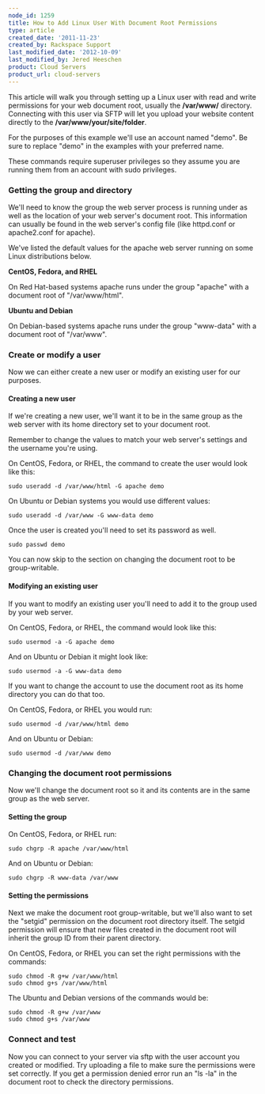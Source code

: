 ```yaml
---
node_id: 1259
title: How to Add Linux User With Document Root Permissions
type: article
created_date: '2011-11-23'
created_by: Rackspace Support
last_modified_date: '2012-10-09'
last_modified_by: Jered Heeschen
product: Cloud Servers
product_url: cloud-servers
---
```


This article will walk you through setting up a Linux user with read and write permissions for your web document root, usually the **/var/www/** directory. Connecting with this user via SFTP will let you upload your website content directly to the **/var/www/your/site/folder**.

For the purposes of this example we'll use an account named "demo". Be sure to replace "demo" in the examples with your preferred name.

These commands require superuser privileges so they assume you are running them from an account with sudo privileges.

### Getting the group and directory

We'll need to know the group the web server process is running under as well as the location of your web server's document root. This information can usually be found in the web server's config file (like httpd.conf or apache2.conf for apache).

We've listed the default values for the apache web server running on some Linux distributions below.

**CentOS, Fedora, and RHEL**

On Red Hat-based systems apache runs under the group "apache" with a document root of "/var/www/html".

**Ubuntu and Debian**

On Debian-based systems apache runs under the group "www-data" with a document root of "/var/www".

### Create or modify a user

Now we can either create a new user or modify an existing user for our purposes.

#### Creating a new user

If we're creating a new user, we'll want it to be in the same group as the web server with its home directory set to your document root.

Remember to change the values to match your web server's settings and the username you're using.

On CentOS, Fedora, or RHEL, the command to create the user would look like this:

    sudo useradd -d /var/www/html -G apache demo

On Ubuntu or Debian systems you would use different values:

    sudo useradd -d /var/www -G www-data demo

Once the user is created you'll need to set its password as well.

    sudo passwd demo

You can now skip to the section on changing the document root to be group-writable.

#### Modifying an existing user

If you want to modify an existing user you'll need to add it to the group used by your web server.

On CentOS, Fedora, or RHEL, the command would look like this:

    sudo usermod -a -G apache demo

And on Ubuntu or Debian it might look like:

    sudo usermod -a -G www-data demo

If you want to change the account to use the document root as its home directory you can do that too.

On CentOS, Fedora, or RHEL you would run:

    sudo usermod -d /var/www/html demo

And on Ubuntu or Debian:

    sudo usermod -d /var/www demo

### Changing the document root permissions

Now we'll change the document root so it and its contents are in the same group as the web server.

#### Setting the group

On CentOS, Fedora, or RHEL run:

    sudo chgrp -R apache /var/www/html

And on Ubuntu or Debian:

    sudo chgrp -R www-data /var/www

#### Setting the permissions

Next we make the document root group-writable, but we'll also want to set the "setgid" permission on the document root directory itself. The setgid permission will ensure that new files created in the document root will inherit the group ID from their parent directory.

On CentOS, Fedora, or RHEL you can set the right permissions with the commands:

    sudo chmod -R g+w /var/www/html
    sudo chmod g+s /var/www/html

The Ubuntu and Debian versions of the commands would be:

    sudo chmod -R g+w /var/www
    sudo chmod g+s /var/www

### Connect and test

Now you can connect to your server via sftp with the user account you created or modified. Try uploading a file to make sure the permissions were set correctly. If you get a permission denied error run an "ls -la" in the document root to check the directory permissions.
